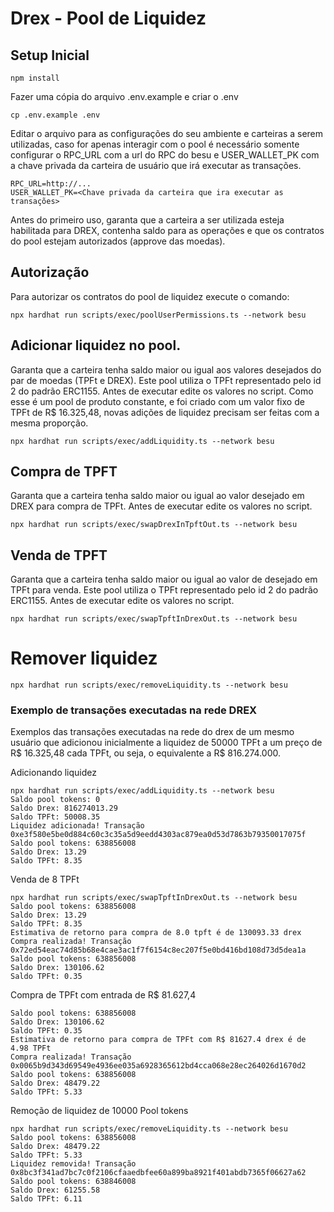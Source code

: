 # Drex - Pool de Liquidez

## Setup Inicial
```shell
npm install
```

Fazer uma cópia do arquivo .env.example e criar o .env
```shell
cp .env.example .env
```

Editar o arquivo para as configurações do seu ambiente e carteiras a serem utilizadas, caso for apenas interagir com o pool é necessário somente configurar o RPC_URL com a url do RPC do besu e USER_WALLET_PK com a chave privada da carteira de usuário que irá executar as transações. 
```shell
RPC_URL=http://...
USER_WALLET_PK=<Chave privada da carteira que ira executar as transações>
```

Antes do primeiro uso, garanta que a carteira a ser utilizada esteja habilitada para DREX, contenha saldo para as operações e que os contratos do pool estejam autorizados (approve das moedas).

## Autorização
Para autorizar os contratos do pool de liquidez execute o comando:
```shell
npx hardhat run scripts/exec/poolUserPermissions.ts --network besu
```

## Adicionar liquidez no pool.
Garanta que a carteira tenha saldo maior ou igual aos valores desejados do par de moedas (TPFt e DREX).
Este pool utiliza o TPFt representado pelo id 2 do padrão ERC1155.
Antes de executar edite os valores no script.
Como esse é um pool de produto constante, e foi criado com um valor fixo de TPFt de R$ 16.325,48, novas adições de liquidez precisam ser feitas com a mesma proporção.
```shell
npx hardhat run scripts/exec/addLiquidity.ts --network besu
```

## Compra de TPFT
Garanta que a carteira tenha saldo maior ou igual ao valor desejado em DREX para compra de TPFt.
Antes de executar edite os valores no script.
```shell
npx hardhat run scripts/exec/swapDrexInTpftOut.ts --network besu
```

## Venda de TPFT
Garanta que a carteira tenha saldo maior ou igual ao valor de desejado em TPFt para venda.
Este pool utiliza o TPFt representado pelo id 2 do padrão ERC1155.
Antes de executar edite os valores no script.
```shell
npx hardhat run scripts/exec/swapTpftInDrexOut.ts --network besu
```

# Remover liquidez
```shell
npx hardhat run scripts/exec/removeLiquidity.ts --network besu
```

### Exemplo de transações executadas na rede DREX

Exemplos das transações executadas na rede do drex de um mesmo usuário que adicionou inicialmente a liquidez de 50000 TPFt a um preço de R$ 16.325,48 cada TPFt, ou seja, o equivalente a R$ 816.274.000.

Adicionando liquidez

```shell
npx hardhat run scripts/exec/addLiquidity.ts --network besu
Saldo pool tokens: 0
Saldo Drex: 816274013.29
Saldo TPFt: 50008.35
Liquidez adicionada! Transação 0xe3f580e5be0d884c60c3c35a5d9eedd4303ac879ea0d53d7863b79350017075f
Saldo pool tokens: 638856008
Saldo Drex: 13.29
Saldo TPFt: 8.35
```

Venda de 8 TPFt

```shell
npx hardhat run scripts/exec/swapTpftInDrexOut.ts --network besu
Saldo pool tokens: 638856008
Saldo Drex: 13.29
Saldo TPFt: 8.35
Estimativa de retorno para compra de 8.0 tpft é de 130093.33 drex
Compra realizada! Transação 0x72ed54eac74d85b68e4cae3ac1f7f6154c8ec207f5e0bd416bd108d73d5dea1a
Saldo pool tokens: 638856008
Saldo Drex: 130106.62
Saldo TPFt: 0.35
```

Compra de TPFt com entrada de R$ 81.627,4

```shell
Saldo pool tokens: 638856008
Saldo Drex: 130106.62
Saldo TPFt: 0.35
Estimativa de retorno para compra de TPFt com R$ 81627.4 drex é de 4.98 TPFt
Compra realizada! Transação 0x0065b9d343d69549e4936ee035a6928365612bd4cca068e28ec264026d1670d2
Saldo pool tokens: 638856008
Saldo Drex: 48479.22
Saldo TPFt: 5.33
```

Remoção de liquidez de 10000 Pool tokens

```shell
npx hardhat run scripts/exec/removeLiquidity.ts --network besu
Saldo pool tokens: 638856008
Saldo Drex: 48479.22
Saldo TPFt: 5.33
Liquidez removida! Transação 0x8bc3f341ad7bc7c0f2106cfaaedbfee60a899ba8921f401abdb7365f06627a62
Saldo pool tokens: 638846008
Saldo Drex: 61255.58
Saldo TPFt: 6.11
```